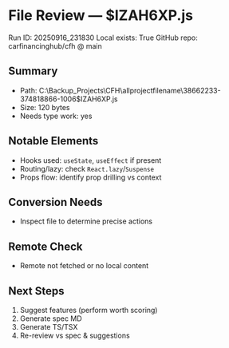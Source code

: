 # File Review — $IZAH6XP.js
Run ID: 20250916_231830
Local exists: True
GitHub repo: carfinancinghub/cfh @ main

## Summary
- Path: C:\Backup_Projects\CFH\allprojectfilename\38662233-374818866-1006\$IZAH6XP.js
- Size: 120 bytes
- Needs type work: yes

## Notable Elements
- Hooks used: `useState`, `useEffect` if present
- Routing/lazy: check `React.lazy`/`Suspense`
- Props flow: identify prop drilling vs context

## Conversion Needs
- Inspect file to determine precise actions

## Remote Check
- Remote not fetched or no local content

## Next Steps
1) Suggest features (perform worth scoring)
2) Generate spec MD
3) Generate TS/TSX
4) Re-review vs spec & suggestions